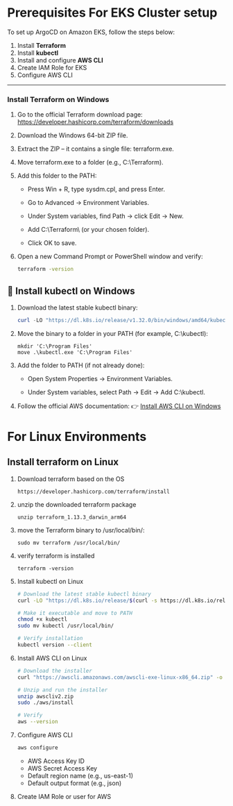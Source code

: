 # Prerequisites For EKS Cluster setup

To set up ArgoCD on Amazon EKS, follow the steps below:

1. Install **Terraform**
2. Install **kubectl**
3. Install and configure **AWS CLI**
4. Create IAM Role for EKS
5. Configure AWS CLI

---

### Install Terraform on Windows

1. Go to the official Terraform download page:    
   https://developer.hashicorp.com/terraform/downloads

2. Download the Windows 64-bit ZIP file.

3. Extract the ZIP – it contains a single file: terraform.exe.

4. Move terraform.exe to a folder (e.g., C:\Terraform\).

5. Add this folder to the PATH:

   - Press Win + R, type sysdm.cpl, and press Enter.

   - Go to Advanced → Environment Variables.

   - Under System variables, find Path → click Edit → New.

   - Add C:\Terraform\ (or your chosen folder).

   - Click OK to save.
6. Open a new Command Prompt or PowerShell window and verify:
   ```sh
   terraform -version
   ```


## 🔹 Install kubectl on Windows
1. Download the latest stable kubectl binary:
   ```powershell
   curl -LO "https://dl.k8s.io/release/v1.32.0/bin/windows/amd64/kubectl.exe"
   ```
2. Move the binary to a folder in your PATH (for example, C:\kubectl):
   ```
   mkdir 'C:\Program Files'
   move .\kubectl.exe 'C:\Program Files'

3. Add the folder to PATH (if not already done):

   - Open System Properties → Environment Variables.

   - Under System variables, select Path → Edit → Add C:\kubectl.

1. Follow the official AWS documentation:
   👉 [Install AWS CLI on Windows](https://docs.aws.amazon.com/cli/latest/userguide/getting-started-install.html)


# For Linux Environments

##  Install terraform on Linux

1. Download terraform based on the OS

   ```
   https://developer.hashicorp.com/terraform/install
   ```
2. unzip the downloaded terraform package

   ```
   unzip terraform_1.13.3_darwin_arm64
   ```
3. move the Terraform binary to /usr/local/bin/:

   ```
   sudo mv terraform /usr/local/bin/
   ```
4. verify terraform is installed
   ```
   terraform -version
   ```

2. Install kubectl on Linux
   ```bash
   # Download the latest stable kubectl binary
   curl -LO "https://dl.k8s.io/release/$(curl -s https://dl.k8s.io/release/stable.txt)/bin/linux/amd64/kubectl"

   # Make it executable and move to PATH
   chmod +x kubectl
   sudo mv kubectl /usr/local/bin/

   # Verify installation
   kubectl version --client
   ```
3. Install AWS CLI on Linux
   ```bash
   # Download the installer
   curl "https://awscli.amazonaws.com/awscli-exe-linux-x86_64.zip" -o "awscliv2.zip"

   # Unzip and run the installer
   unzip awscliv2.zip
   sudo ./aws/install

   # Verify
   aws --version
   ```
4. Configure AWS CLI
   ```bash
   aws configure
   ```
   - AWS Access Key ID
   - AWS Secret Access Key
   - Default region name (e.g., us-east-1)
   - Default output format (e.g., json)

5. Create IAM Role or user for AWS
